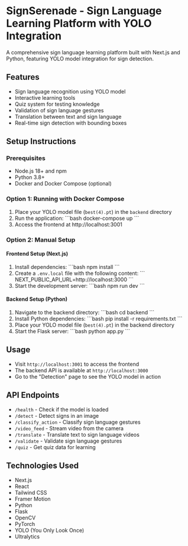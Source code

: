 # SignSerenade - Sign Language Learning Platform with YOLO Integration

A comprehensive sign language learning platform built with Next.js and Python, featuring YOLO model integration for sign detection.

## Features

- Sign language recognition using YOLO model
- Interactive learning tools
- Quiz system for testing knowledge
- Validation of sign language gestures
- Translation between text and sign language
- Real-time sign detection with bounding boxes

## Setup Instructions

### Prerequisites

- Node.js 18+ and npm
- Python 3.8+
- Docker and Docker Compose (optional)

### Option 1: Running with Docker Compose

1. Place your YOLO model file (`best(4).pt`) in the `backend` directory
2. Run the application:
   \`\`\`bash
   docker-compose up
   \`\`\`
3. Access the frontend at http://localhost:3001

### Option 2: Manual Setup

#### Frontend Setup (Next.js)

1. Install dependencies:
   \`\`\`bash
   npm install
   \`\`\`
2. Create a `.env.local` file with the following content:
   \`\`\`
   NEXT_PUBLIC_API_URL=http://localhost:3000
   \`\`\`
3. Start the development server:
   \`\`\`bash
   npm run dev
   \`\`\`

#### Backend Setup (Python)

1. Navigate to the backend directory:
   \`\`\`bash
   cd backend
   \`\`\`
2. Install Python dependencies:
   \`\`\`bash
   pip install -r requirements.txt
   \`\`\`
3. Place your YOLO model file (`best(4).pt`) in the backend directory
4. Start the Flask server:
   \`\`\`bash
   python app.py
   \`\`\`

## Usage

- Visit `http://localhost:3001` to access the frontend
- The backend API is available at `http://localhost:3000`
- Go to the "Detection" page to see the YOLO model in action

## API Endpoints

- `/health` - Check if the model is loaded
- `/detect` - Detect signs in an image
- `/classify_action` - Classify sign language gestures
- `/video_feed` - Stream video from the camera
- `/translate` - Translate text to sign language videos
- `/validate` - Validate sign language gestures
- `/quiz` - Get quiz data for learning

## Technologies Used

- Next.js
- React
- Tailwind CSS
- Framer Motion
- Python
- Flask
- OpenCV
- PyTorch
- YOLO (You Only Look Once)
- Ultralytics
